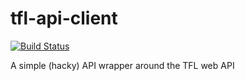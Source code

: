 # tfl-api-client
[![Build Status](https://magnum.travis-ci.com/FireEater64/tfl-client.svg?token=vgJrhYK9Frd4nvDqsZvA&branch=master)](https://magnum.travis-ci.com/FireEater64/tfl-client)


A simple (hacky) API wrapper around the TFL web API
